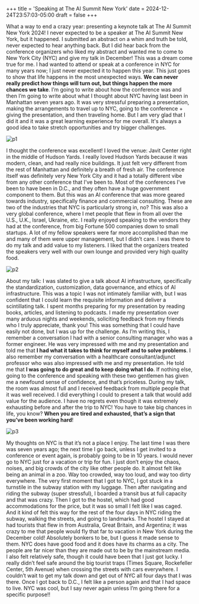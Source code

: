 +++
title = 'Speaking at The AI Summit New York'
date = 2024-12-24T23:57:03-05:00
draft = false
+++

What a way to end a crazy year: presenting a keynote talk at The AI Summit New York 2024! I never expected to be a speaker at The AI Summit New York, but it happened. I submitted an abstract on a whim and truth be told, never expected to hear anything back. But I did hear back from the conference organizers who liked my abstract and wanted me to come to New York City (NYC) and give my talk in December! This was a dream come true for me. I had wanted to attend or speak at a conference in NYC for many years now; I just never expected it to happen this year. This just goes to show that life happens in the most unexpected ways. **We can never really predict how things will turn out, but things happen the more chances we take**. I’m going to write about how the conference was and then I’m going to write about what I thought about NYC having last been in Manhattan seven years ago. It was very stressful preparing a presentation, making the arrangements to travel up to NYC, going to the conference + giving the presentation, and then traveling home. But I am very glad that I did it and it was a great learning experience for me overall. It's always a good idea to take stretch opportunities and try bigger challenges.  

![p1](/blog/20241224_NYC/conference.png)

I thought the conference was excellent! I loved the venue: Javit Center right in the middle of Hudson Yards. I really loved Hudson Yards because it was modern, clean, and had really nice buildings. It just felt very different from the rest of Manhattan and definitely a breath of fresh air. The conference itself was definitely very New York City and it had a totally different vibe from any other conference that I’ve been to. Most of the conferences I’ve been to have been in D.C., and they often have a huge government component to them. But this was an AI conference that was more geared towards industry, specifically finance and commercial consulting. These are two of the industries that NYC is particularly strong in, no? This was also a very global conference, where I met people that flew in from all over the U.S., U.K., Israel, Ukraine, etc. I really enjoyed speaking to the vendors they had at the conference, from big Fortune 500 companies down to small startups. A lot of my fellow speakers were far more accomplished than me and many of them were upper management, but I didn’t care. I was there to do my talk and add value to my listeners. I liked that the organizers treated the speakers very well with our own lounge and provided very high quality food. 

![p2](/blog/20241224_NYC/talk.png)

About my talk: I was slated to give a talk about AI infrastructure, specifically the standardization, customization, data governance, and ethics of AI infrastructure. This was a topic I was not intimately familiar with, but I was confident that I could learn the requisite information and deliver a scintillating talk. I spent months preparing for my presentation by reading books, articles, and listening to podcasts. I made my presentation over many arduous nights and weekends, soliciting feedback from my friends who I truly appreciate, thank you! This was something that I could have easily not done, but I was up for the challenge. As I’m writing this, I remember a conversation I had with a senior consulting manager who was a former engineer. He was very impressed with me and my presentation and told me that **I had what it takes to think for myself and to solve problems**. I also remember my conversation with a healthcare consultant/adjunct professor who was also impressed with me and my presentation. He told me that **I was going to do great and to keep doing what I do**. If nothing else, going to the conference and speaking with these two gentlemen has given me a newfound sense of confidence, and that’s priceless. During my talk, the room was almost full and I received feedback from multiple people that it was well received. I did everything I could to present a talk that would add value for the audience. I have no regrets even though it was extremely exhausting before and after the trip to NYC! You have to take big chances in life, you know? **When you are tired and exhausted, that’s a sign that you’ve been working hard**!

![p3](/blog/20241224_NYC/timessquare.png)

My thoughts on NYC is that it’s not a place I enjoy. The last time I was there was seven years ago; the next time I go back, unless I get invited to a conference or event again, is probably going to be in 10 years. I would never go to NYC just for a vacation or trip for fun. I just don’t enjoy the chaos, noises, and big crowds of the city like other people do. It almost felt like being an animal in a zoo. Way too crowded, way too loud, and way too dirty everywhere. The very first moment that I got to NYC, I got stuck in a turnstile in the subway station with my luggage. Then after navigating and riding the subway (super stressful), I boarded a transit bus at full capacity and that was crazy. Then I got to the hostel, which had good accommodations for the price, but it was so small I felt like I was caged. And it kind of felt this way for the rest of the four days in NYC riding the subway, walking the streets, and going to landmarks. The hostel I stayed at had tourists that flew in from Australia, Great Britain, and Argentina; it was crazy to me that people would fly that far to vacation in New York during the December cold! Absolutely bonkers to be, but I guess it made sense to them. NYC does have good food and it does have its charms as a city. The people are far nicer than they are made out to be by the mainstream media. I also felt relatively safe, though it could have been that I just got lucky. I really didn’t feel safe around the big tourist traps (Times Square, Rockefeller Center, 5th Avenue) when crossing the streets with cars everywhere. I couldn’t wait to get my talk down and get out of NYC all four days that I was there. Once I got back to D.C., I felt like a person again and that I had space to live. NYC was cool, but I say never again unless I’m going there for a specific purpose!!